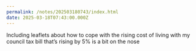 ```yaml
---
permalink: /notes/202503180743/index.html
date: 2025-03-18T07:43:00.000Z
---
```


Including leaflets about how to cope with the rising cost of living with my council tax bill that’s rising by 5% is a bit on the nose